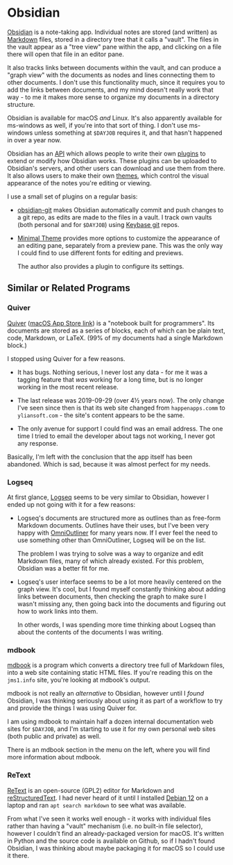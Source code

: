 # Obsidian

[Obsidian](https://obsidian.md/) is a note-taking app. Individual notes are stored (and written) as [Markdown](https://daringfireball.net/projects/markdown/) files, stored in a directory tree that it calls a "vault". The files in the vault appear as a "tree view" pane within the app, and clicking on a file there will open that file in an editor pane.

It also tracks links between documents within the vault, and can produce a "graph view" with the documents as nodes and lines connecting them to other documents. I don't use this functionality much, since it requires you to add the links between documents, and my mind doesn't really work that way - to me it makes more sense to organize my documents in a directory structure.

Obsidian is available for macOS *and* Linux. It's also apparently available for ms-windows as well, if you're into that sort of thing. I don't use ms-windows unless something at `$DAYJOB` requires it, and that hasn't happened in over a year now.

Obsidian has an [API](https://docs.obsidian.md/Home) which allows people to write their own [plugins](https://obsidian.md/plugins) to extend or modify how Obsidian works. These plugins can be uploaded to Obsidian's servers, and other users can download and use them from there. It also allows users to make their own [themes](https://help.obsidian.md/Extending+Obsidian/Themes), which control the visual appearance of the notes you're editing or viewing.

I use a small set of plugins on a regular basis:

* [obsidian-git](https://github.com/denolehov/obsidian-git) makes Obsidian automatically commit and push changes to a git repo, as edits are made to the files in a vault. I track own vaults (both personal and for `$DAYJOB`) using [Keybase git](https://book.keybase.io/git) repos.

* [Minimal Theme](https://minimal.guide/) provides more options to customize the appearance of an editing pane, separately from a preview pane. This was the only way I could find to use different fonts for editing and previews.

    The author also provides a plugin to configure its settings.

## Similar or Related Programs

### Quiver

[Quiver](https://yliansoft.com/) ([macOS App Store link](https://apps.apple.com/us/app/quiver-take-better-notes/id866773894?mt=12&ls=1)) is a "notebook built for programmers". Its documents are stored as a series of blocks, each of which can be plain text, code, Markdown, or LaTeX. (99% of my documents had a single Markdown block.)

I stopped using Quiver for a few reasons.

* It has bugs. Nothing serious, I never lost any data - for me it was a tagging feature that *was* working for a long time, but is no longer working in the most recent release.

* The last release was 2019-09-29 (over 4&#xBD; years now). The only change I've seen since then is that its web site changed from `happenapps.comm` to `yliansoft.com` - the site's content appears to be the same.

* The only avenue for support I could find was an email address. The one time I tried to email the developer about tags not working, I never got any response.

Basically, I'm left with the conclusion that the app itself has been abandoned. Which is sad, because it was almost perfect for my needs.

### Logseq

At first glance, [Logseq](https://logseq.com/) seems to be very similar to Obsidian, however I ended up not going with it for a few reasons:

* Logseq's documents are structured more as outlines than as free-form Markdown documents. Outlines have their uses, but I've been very happy with [OmniOutliner](https://www.omnigroup.com/omnioutliner) for many years now. If I ever feel the need to use something other than OmniOutliner, Logseq will be on the list.

    The problem I was trying to solve was a way to organize and edit Markdown files, many of which already existed. For this problem, Obsidian was a better fit for me.

* Logseq's user interface seems to be a lot more heavily centered on the graph view. It's cool, but I found myself constantly thinking about adding links between documents, then checking the graph to make sure I wasn't missing any, then going back into the documents and figuring out how to work links into them.

    In other words, I was spending more time thinking about Logseq than about the contents of the documents I was writing.

### mdbook

[mdbook](https://rust-lang.github.io/mdBook/) is a program which converts a directory tree full of Markdown files, into a web site containing static HTML files. If you're reading this on the `jms1.info` site, you're looking at mdbook's output.

mdbook is not really an *alternative* to Obsidian, however until I *found* Obsidian, I was thinking seriously about using it as part of a workflow to try and provide the things I was using Quiver for.

I am using mdbook to maintain half a dozen internal documentation web sites for `$DAYJOB`, and I'm starting to use it for my own personal web sites (both public and private) as well.

There is an mdbook section in the menu on the left, where you will find more information about mdbook.

### ReText

[ReText](https://github.com/retext-project/retext) is an open-source (GPL2) editor for Markdown and [reStructuredText](https://www.docutils.org/rst.html). I had never heard of it until I installed [Debian 12](https://debian.org/) on a laptop and ran `apt search markdown` to see what was available.

From what I've seen it works well enough - it works with individual files rather than having a "vault" mechanism (i.e. no built-in file selector), however I couldn't find an already-packaged version for macOS. It's written in Python and the source code is available on Github, so if I hadn't found Obsidian, I was thinking about maybe packaging it for macOS so I could use it there.
